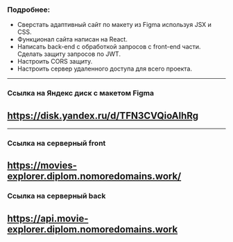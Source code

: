### Подробнее:
- Сверстать адаптивный сайт по макету из Figma используя JSX и CSS.
- Функционал сайта написан на React.
- Написать back-end с обработкой запросов с front-end части. Сделать защиту запросов по JWT.
- Настроить CORS защиту.
- Настроить сервер удаленного доступа для всего проекта.
___

### Ссылка на Яндекс диск с макетом Figma
## https://disk.yandex.ru/d/TFN3CVQioAlhRg
___
### Ссылка на серверный front
## https://movies-explorer.diplom.nomoredomains.work/
### Ссылка на серверный back
## https://api.movie-explorer.diplom.nomoredomains.work
